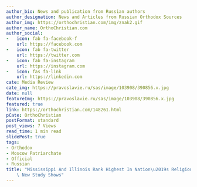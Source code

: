 ```yaml
---
author_bio: News and publication from Russian authors
author_designation: News and Articles from Russian Orthodox Sources
author_img: https://orthochristian.com/img/znak2.gif
author_name: OrthoChristian.com
author_social:
-   icon: fab fa-facebook-f
    url: https://facebook.com
-   icon: fab fa-twitter
    url: https://twitter.com
-   icon: fab fa-instagram
    url: https://instagram.com
-   icon: fas fa-link
    url: https://linkedin.com
cate: Media Review
cate_img: https://pravoslavie.ru/sas/image/103908/390856.x.jpg
date: null
featureImg: https://pravoslavie.ru/sas/image/103908/390856.x.jpg
featured: true
link: https://orthochristian.com/148261.html
pCate: OrthoChristian
postFormat: standard
post_views: 7 Views
read_time: 1 min read
slidePost: true
tags:
- Orthodox
- Moscow Patriarchate
- Official
- Russian
title: "Mississippi And Illinois Rank Highest In Nation\u2019s Religious Liberty,\
    \ New Study Shows"
---
```

